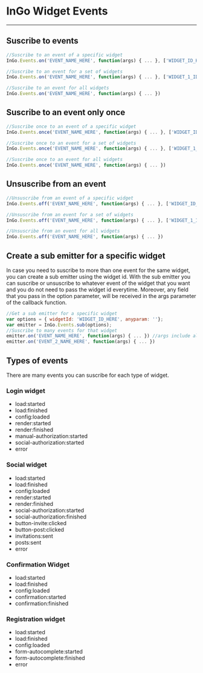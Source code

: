 # InGo Widget Events

----

## Suscribe to events

```js
//Suscribe to an event of a specific widget
InGo.Events.on('EVENT_NAME_HERE', function(args) { ... }, ['WIDGET_ID_HERE'])
```

```js
//Suscribe to an event for a set of widgets
InGo.Events.on('EVENT_NAME_HERE', function(args) { ... }, ['WIDGET_1_ID_HERE', 'WIDGET_2_ID_HERE', ..., 'WIDGET_N_ID_HERE'])
```

```js
//Suscribe to an event for all widgets
InGo.Events.on('EVENT_NAME_HERE', function(args) { ... })
```

## Suscribe to an event only once

```js
//Suscribe once to an event of a specific widget
InGo.Events.once('EVENT_NAME_HERE', function(args) { ... }, ['WIDGET_ID_HERE'])
```

```js
//Suscribe once to an event for a set of widgets
InGo.Events.once('EVENT_NAME_HERE', function(args) { ... }, ['WIDGET_1_ID_HERE', 'WIDGET_2_ID_HERE', ..., 'WIDGET_N_ID_HERE'])
```

```js
//Suscribe once to an event for all widgets
InGo.Events.once('EVENT_NAME_HERE', function(args) { ... })
```

## Unsuscribe from an event

```js
//Unsuscribe from an event of a specific widget
InGo.Events.off('EVENT_NAME_HERE', function(args) { ... }, ['WIDGET_ID_HERE'])
```

```js
//Unsuscribe from an event for a set of widgets
InGo.Events.off('EVENT_NAME_HERE', function(args) { ... }, ['WIDGET_1_ID_HERE', 'WIDGET_2_ID_HERE', ..., 'WIDGET_N_ID_HERE'])
```

```js
//Unsuscribe from an event for all widgets
InGo.Events.off('EVENT_NAME_HERE', function(args) { ... })
```

## Create a sub emitter for a specific widget 

In case you need to suscribe to more than one event for the same widget, you can create a sub emitter using the widget id. With the sub emitter you can suscribe or unsuscribe to whatever event of the widget that you want and you do not need to pass the widget id everytime. Moreover, any field that you pass in the option parameter, will be received in the args parameter of the callback function.

```js
//Get a sub emitter for a specific widget 
var options = { widgetId: 'WIDGET_ID_HERE', anyparam: ''};
var emitter = InGo.Events.sub(options);
//Suscribe to many events for that widget
emitter.on('EVENT_NAME_HERE', function(args) { ... }) //args include all data in options
emitter.on('EVENT_2_NAME_HERE', function(args) { ... }) 
```

## Types of events

There are many events you can suscribe for each type of widget.

### Login widget
- load:started
- load:finished
- config:loaded
- render:started
- render:finished
- manual-authorization:started
- social-authorization:started
- error

### Social widget
- load:started
- load:finished
- config:loaded
- render:started
- render:finished
- social-authorization:started
- social-authorization:finished
- button-invite:clicked
- button-post:clicked
- invitations:sent
- posts:sent
- error

### Confirmation Widget
- load:started
- load:finished
- config:loaded
- confirmation:started
- confirmation:finished

### Registration widget
- load:started
- load:finished
- config:loaded
- form-autocomplete:started
- form-autocomplete:finished
- error
